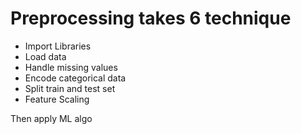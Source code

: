 # Preprocessing takes 6 technique
  * Import Libraries
  * Load data
  * Handle missing values
  * Encode categorical data
  * Split train and test set
  * Feature Scaling
  
Then apply ML algo  
  
  
